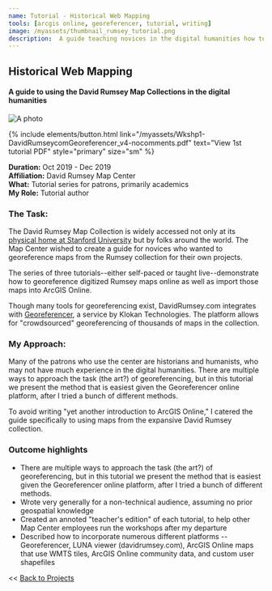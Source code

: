 ```yaml
---
name: Tutorial - Historical Web Mapping
tools: [arcgis online, georeferencer, tutorial, writing]
image: /myassets/thumbnail_rumsey_tutorial.png
description:  A guide teaching novices in the digital humanities how to use maps from the David Rumsey collection in web applications.
---
```


## Historical Web Mapping ##
#### A guide to using the David Rumsey Map Collections in the digital humanities  

![A photo](http://placekitten.com/400/375)

{% include elements/button.html link="/myassets/Wkshp1-DavidRumseycomGeoreferencer_v4-nocomments.pdf" text="View 1st tutorial PDF" style="primary" size="sm" %}

**Duration:** Oct 2019 - Dec 2019  
**Affiliation:** David Rumsey Map Center  
**What:** Tutorial series for patrons, primarily academics  
**My Role:** Tutorial author

### The Task:

The David Rumsey Map Collection is widely accessed not only at its [physical home at Stanford University](https://library.stanford.edu/rumsey) but by folks around the world. The Map Center wished to create a guide for novices who wanted to georeference maps from the Rumsey collection for their own projects.

The series of three tutorials--either self-paced or taught live--demonstrate how to georeference digitized Rumsey maps online as well as import those maps into ArcGIS Online.

Though many tools for georeferencing exist, DavidRumsey.com integrates with [Georeferencer](https://www.davidrumsey.com/view/georeferencer), a service by Klokan Technologies. The platform allows for "crowdsourced" georeferencing of thousands of maps in the collection.


### My Approach: 

Many of the patrons who use the center are historians and humanists, who may not have much experience in the digital humanities. There are multiple ways to approach the task (the art?) of georeferencing, but in this tutorial we present the method that is easiest given the Georeferencer online platform, after I tried a bunch of different methods.

To avoid writing "yet another introduction to ArcGIS Online," I catered the guide specifically to using maps from the expansive David Rumsey collection.


### Outcome highlights
* There are multiple ways to approach the task (the art?) of georeferencing, but in this tutorial we present the method that is easiest given the Georeferencer online platform, after I tried a bunch of different methods.
* Wrote very generally for a non-technical audience, assuming no prior geospatial knowledge
* Created an annoted "teacher's edition" of each tutorial, to help other Map Center employees run the workshops after my departure
* Described how to incorporate numerous different platforms -- Georeferencer, LUNA viewer (davidrumsey.com), ArcGIS Online maps that use WMTS tiles, ArcGIS Online community data, and custom user shapefiles

<< [Back to Projects](/projects/)